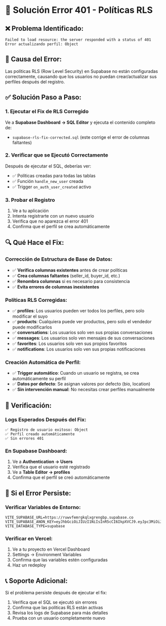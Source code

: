 # 🔧 Solución Error 401 - Políticas RLS

## ❌ **Problema Identificado:**
```
Failed to load resource: the server responded with a status of 401
Error actualizando perfil: Object
```

## 🎯 **Causa del Error:**
Las políticas RLS (Row Level Security) en Supabase no están configuradas correctamente, causando que los usuarios no puedan crear/actualizar sus perfiles después del registro.

## ✅ **Solución Paso a Paso:**

### 1. **Ejecutar el Fix de RLS Corregido**
Ve a **Supabase Dashboard → SQL Editor** y ejecuta el contenido completo de:
- `supabase-rls-fix-corrected.sql` (este corrige el error de columnas faltantes)

### 2. **Verificar que se Ejecutó Correctamente**
Después de ejecutar el SQL, deberías ver:
- ✅ Políticas creadas para todas las tablas
- ✅ Función `handle_new_user` creada
- ✅ Trigger `on_auth_user_created` activo

### 3. **Probar el Registro**
1. Ve a tu aplicación
2. Intenta registrarte con un nuevo usuario
3. Verifica que no aparezca el error 401
4. Confirma que el perfil se crea automáticamente

## 🔍 **Qué Hace el Fix:**

### **Corrección de Estructura de Base de Datos:**
- ✅ **Verifica columnas existentes** antes de crear políticas
- ✅ **Crea columnas faltantes** (seller_id, buyer_id, etc.)
- ✅ **Renombra columnas** si es necesario para consistencia
- ✅ **Evita errores de columnas inexistentes**

### **Políticas RLS Corregidas:**
- ✅ **profiles**: Los usuarios pueden ver todos los perfiles, pero solo modificar el suyo
- ✅ **products**: Cualquiera puede ver productos, pero solo el vendedor puede modificarlos
- ✅ **conversations**: Los usuarios solo ven sus propias conversaciones
- ✅ **messages**: Los usuarios solo ven mensajes de sus conversaciones
- ✅ **favorites**: Los usuarios solo ven sus propios favoritos
- ✅ **notifications**: Los usuarios solo ven sus propias notificaciones

### **Creación Automática de Perfil:**
- ✅ **Trigger automático**: Cuando un usuario se registra, se crea automáticamente su perfil
- ✅ **Datos por defecto**: Se asignan valores por defecto (bio, location)
- ✅ **Sin intervención manual**: No necesitas crear perfiles manualmente

## 🧪 **Verificación:**

### **Logs Esperados Después del Fix:**
```
✅ Registro de usuario exitoso: Object
✅ Perfil creado automáticamente
✅ Sin errores 401
```

### **En Supabase Dashboard:**
1. Ve a **Authentication → Users**
2. Verifica que el usuario esté registrado
3. Ve a **Table Editor → profiles**
4. Confirma que el perfil se creó automáticamente

## 🚨 **Si el Error Persiste:**

### **Verificar Variables de Entorno:**
```env
VITE_SUPABASE_URL=https://ruwvfemrgkqlxgrengbp.supabase.co
VITE_SUPABASE_ANON_KEY=eyJhbGciOiJIUzI1NiIsInR5cCI6IkpXVCJ9.eyJpc3MiOiJzdXBhYmFzZSIsInJlZiI6InJ1d3ZmZW1yZ2txbHhncmVuZ2JwIiwicm9sZSI6ImFub24iLCJpYXQiOjE3NTg1ODU0NzAsImV4cCI6MjA3NDE2MTQ3MH0.PAJ24UTBwMb6BSk3jhlq6D_szJawLqy09VdBk1HL8Ms
VITE_DATABASE_TYPE=supabase
```

### **Verificar en Vercel:**
1. Ve a tu proyecto en Vercel Dashboard
2. Settings → Environment Variables
3. Confirma que las variables estén configuradas
4. Haz un redeploy

## 📞 **Soporte Adicional:**
Si el problema persiste después de ejecutar el fix:
1. Verifica que el SQL se ejecutó sin errores
2. Confirma que las políticas RLS están activas
3. Revisa los logs de Supabase para más detalles
4. Prueba con un usuario completamente nuevo
